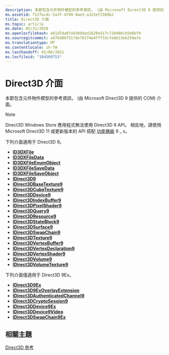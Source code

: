 ```yaml
---
description: 本節包含元件物件模型的參考資訊， (由 Microsoft Direct3D 9 提供的 COM) 介面。
ms.assetid: f12facdc-5a3f-4f89-8ae3-a322ef3389b2
title: Direct3D 介面
ms.topic: article
ms.date: 05/31/2018
ms.openlocfilehash: e81d7da07a9389dad1629e517c728488cb5b6bf9
ms.sourcegitcommit: a47bd86f517de76374e4fff33cfeb613eb259a7e
ms.translationtype: MT
ms.contentlocale: zh-TW
ms.lasthandoff: 01/06/2021
ms.locfileid: "104509753"
---
```

# <a name="direct3d-interfaces"></a>Direct3D 介面

本節包含元件物件模型的參考資訊， (由 Microsoft Direct3D 9 提供的 COM) 介面。

> [!Note]  
> Direct3D Windows Store 應用程式無法使用 Direct3D 9 API。 相反地，請使用 Microsoft Direct3D 11 或更新版本的 API 搭配 [功能層級](../direct3d11/overviews-direct3d-11-devices-downlevel-intro.md) 9 \_ x。

 

下列介面適用于 Direct3D 9。

-   [**ID3DXFile**](id3dxfile.md)
-   [**ID3DXFileData**](id3dxfiledata.md)
-   [**ID3DXFileEnumObject**](id3dxfileenumobject.md)
-   [**ID3DXFileSaveData**](id3dxfilesavedata.md)
-   [**ID3DXFileSaveObject**](id3dxfilesaveobject.md)
-   [**IDirect3D9**](/windows/win32/api/d3d9helper/nn-d3d9helper-idirect3d9)
-   [**IDirect3DBaseTexture9**](/windows/win32/api/d3d9helper/nn-d3d9helper-idirect3dbasetexture9)
-   [**IDirect3DCubeTexture9**](/windows/win32/api/d3d9helper/nn-d3d9helper-idirect3dcubetexture9)
-   [**IDirect3DDevice9**](/windows/win32/api/d3d9helper/nn-d3d9helper-idirect3ddevice9)
-   [**IDirect3DIndexBuffer9**](/windows/win32/api/d3d9helper/nn-d3d9helper-idirect3dindexbuffer9)
-   [**IDirect3DPixelShader9**](/windows/win32/api/d3d9helper/nn-d3d9helper-idirect3dpixelshader9)
-   [**IDirect3DQuery9**](/windows/win32/api/d3d9helper/nn-d3d9helper-idirect3dquery9)
-   [**IDirect3DResource9**](/windows/win32/api/d3d9helper/nn-d3d9helper-idirect3dresource9)
-   [**IDirect3DStateBlock9**](/windows/win32/api/d3d9helper/nn-d3d9helper-idirect3dstateblock9)
-   [**IDirect3DSurface9**](/windows/win32/api/d3d9helper/nn-d3d9helper-idirect3dsurface9)
-   [**IDirect3DSwapChain9**](/windows/win32/api/d3d9helper/nn-d3d9helper-idirect3dswapchain9)
-   [**IDirect3DTexture9**](/windows/win32/api/d3d9helper/nn-d3d9helper-idirect3dtexture9)
-   [**IDirect3DVertexBuffer9**](/windows/win32/api/d3d9helper/nn-d3d9helper-idirect3dvertexbuffer9)
-   [**IDirect3DVertexDeclaration9**](/windows/win32/api/d3d9helper/nn-d3d9helper-idirect3dvertexdeclaration9)
-   [**IDirect3DVertexShader9**](/windows/win32/api/d3d9helper/nn-d3d9helper-idirect3dvertexshader9)
-   [**IDirect3DVolume9**](/windows/win32/api/d3d9helper/nn-d3d9helper-idirect3dvolume9)
-   [**IDirect3DVolumeTexture9**](/windows/win32/api/d3d9helper/nn-d3d9helper-idirect3dvolumetexture9)

下列介面僅適用于 Direct3D 9Ex。

-   [**IDirect3D9Ex**](/windows/desktop/api/d3d9/nn-d3d9-idirect3d9ex)
-   [**IDirect3D9ExOverlayExtension**](/windows/win32/api/d3d9/nn-d3d9-idirect3d9exoverlayextension)
-   [**IDirect3DAuthenticatedChannel9**](/windows/win32/api/d3d9/nn-d3d9-idirect3dauthenticatedchannel9)
-   [**IDirect3DCryptoSession9**](/windows/win32/api/d3d9/nn-d3d9-idirect3dcryptosession9)
-   [**IDirect3DDevice9Ex**](/windows/desktop/api/d3d9/nn-d3d9-idirect3ddevice9ex)
-   [**IDirect3DDevice9Video**](/windows/win32/api/d3d9/nn-d3d9-idirect3ddevice9video)
-   [**IDirect3DSwapChain9Ex**](/windows/desktop/api/d3d9/nn-d3d9-idirect3dswapchain9ex)

## <a name="related-topics"></a>相關主題

<dl> <dt>

[Direct3D 參考](dx9-graphics-reference-d3d.md)
</dt> </dl>

 

 

